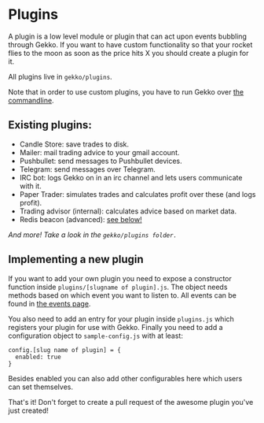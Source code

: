 # Plugins

A plugin is a low level module or plugin that can act upon events bubbling
through Gekko. If you want to have custom functionality so that your rocket
flies to the moon as soon as the price hits X you should create a plugin for it.

All plugins live in `gekko/plugins`.

Note that in order to use custom plugins, you have to run Gekko over [the commandline](../commandline/about_the_commandline.md).

## Existing plugins:

- Candle Store: save trades to disk.
- Mailer: mail trading advice to your gmail account.
- Pushbullet: send messages to Pushbullet devices.
- Telegram: send messages over Telegram.
- IRC bot: logs Gekko on in an irc channel and lets users communicate with it.
- Paper Trader: simulates trades and calculates profit over these (and logs profit).
- Trading advisor (internal): calculates advice based on market data.
- Redis beacon (advanced): [see below!](#redis-beacon)

*And more! Take a look in the `gekko/plugins folder.`*

## Implementing a new plugin

If you want to add your own plugin you need to expose a constructor function inside
`plugins/[slugname of plugin].js`. The object needs methods based on which event you want
to listen to. All events can be found in [the events page](../architecture/events.md).

You also need to add an entry for your plugin inside `plugins.js` which registers your plugin for use with Gekko. Finally you need to add a configuration object to `sample-config.js` with at least:

    config.[slug name of plugin] = {
      enabled: true
    }

Besides enabled you can also add other configurables here which users can set themselves. 

That's it! Don't forget to create a pull request of the awesome plugin you've just created!
